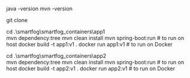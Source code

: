 
java -version
mvn -version

git clone 

cd .\smartfog\smartfog_containers\app1\
mvn dependency:tree
mvn clean install
mvn spring-boot:run               # to run on host
docker build -t app1:v1 .
docker run app1:v1                # to run on Docker

cd .\smartfog\smartfog_containers\app2\
mvn dependency:tree
mvn clean install
mvn spring-boot:run               # to run on host
docker build -t app2:v1 .
docker run app2:v1                # to run on Docker

